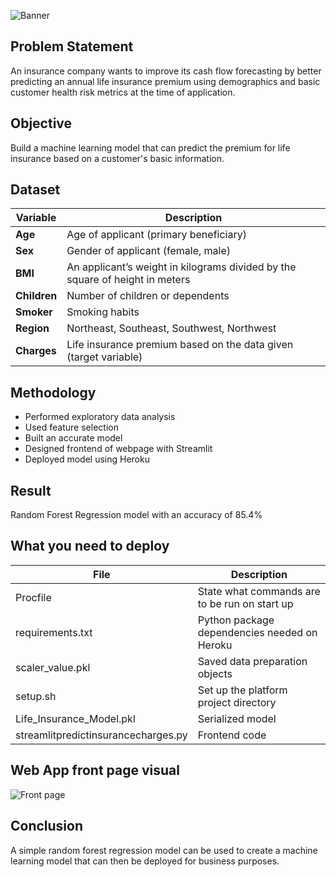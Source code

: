 ![Banner](https://github.com/Hafizah/Life-Insurance-Premium-Random-Forest-Model/blob/main/2.png)

## Problem Statement

An insurance company wants to improve its cash flow forecasting by better predicting an annual life insurance premium using demographics and basic customer health risk  metrics at the time of application.

## Objective

Build a machine learning model that can predict the premium for life insurance based on a customer's basic information.

## Dataset 
Variable | Description
---- | -------
**Age** | Age of applicant (primary beneficiary)
**Sex** | Gender of applicant (female, male)
**BMI** | An applicant’s weight in kilograms divided by the square of height in meters
**Children** | Number of children or dependents
**Smoker** | Smoking habits
**Region** | Northeast, Southeast, Southwest, Northwest
**Charges** | Life insurance premium based on the data given (target variable)

## Methodology
- Performed exploratory data analysis
- Used feature selection 
- Built an accurate model
- Designed frontend of webpage with Streamlit
- Deployed model using Heroku

## Result 
Random Forest Regression model with an accuracy of 85.4%

## What you need to deploy
File | Description
---- | ------
Procfile | State what commands are to be run on start up
requirements.txt | Python package dependencies needed on Heroku
scaler_value.pkl | Saved data preparation objects
setup.sh | Set up the platform project directory
Life_Insurance_Model.pkl | Serialized model 
streamlitpredictinsurancecharges.py | Frontend code

## Web App front page visual
![Front page](https://github.com/Hafizah/Life-Insurance-Premium-Random-Forest-Model/blob/main/App%20front%20page.png)

## Conclusion

A simple random forest regression model can be used to create a machine learning model that can then be deployed for business purposes.
